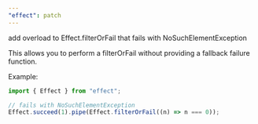 ```yaml
---
"effect": patch
---
```


add overload to Effect.filterOrFail that fails with NoSuchElementException

This allows you to perform a filterOrFail without providing a fallback failure
function.

Example:

```ts
import { Effect } from "effect";

// fails with NoSuchElementException
Effect.succeed(1).pipe(Effect.filterOrFail((n) => n === 0));
```
